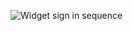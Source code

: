 <div class="common-image-format">

![Widget sign in sequence](/img/oie-embedded-sdk/oie-embedded-widget-use-case-sign-in.png
 "Widget sign in sequence")

</div>
